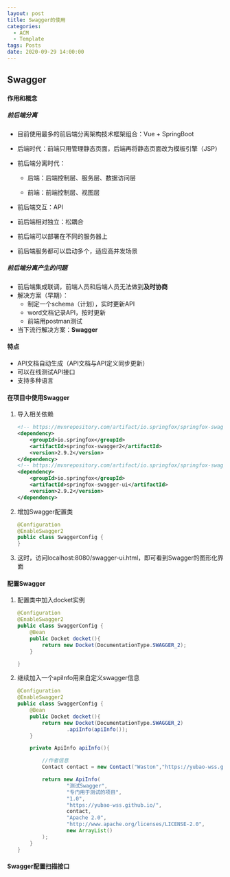 ```yaml
---
layout: post
title: Swagger的使用
categories:
  - ACM
  - Template
tags: Posts
date: 2020-09-29 14:00:00
---
```


## Swagger

#### 作用和概念

##### 前后端分离

- 目前使用最多的前后端分离架构技术框架组合：Vue + SpringBoot

- 后端时代：前端只用管理静态页面，后端再将静态页面改为模板引擎（JSP）

- 前后端分离时代：

  - 后端：后端控制层、服务层、数据访问层

  - 前端：前端控制层、视图层

- 前后端交互：API

- 前后端相对独立：松耦合

- 前后端可以部署在不同的服务器上

- 前后端服务都可以启动多个，适应高并发场景

##### 前后端分离产生的问题

- 前后端集成联调，前端人员和后端人员无法做到**及时协商**
- 解决方案（早期）：
  - 制定一个schema（计划），实时更新API
  - word文档记录API，按时更新
  - 前端用postman测试
- 当下流行解决方案：**Swagger**

#### 特点

- API文档自动生成（API文档与API定义同步更新）
- 可以在线测试API接口
- 支持多种语言

#### 在项目中使用Swagger

1. 导入相关依赖

   ```xml
   <!-- https://mvnrepository.com/artifact/io.springfox/springfox-swagger2 -->
   <dependency>
       <groupId>io.springfox</groupId>
       <artifactId>springfox-swagger2</artifactId>
       <version>2.9.2</version>
   </dependency>
   <!-- https://mvnrepository.com/artifact/io.springfox/springfox-swagger-ui -->
   <dependency>
       <groupId>io.springfox</groupId>
       <artifactId>springfox-swagger-ui</artifactId>
       <version>2.9.2</version>
   </dependency>
   
   ```

   

2. 增加Swagger配置类

   ```java
   @Configuration
   @EnableSwagger2
   public class SwaggerConfig {
   }
   ```

3. 这时，访问localhost:8080/swagger-ui.html，即可看到Swagger的图形化界面

#### 配置Swagger

1. 配置类中加入docket实例

   ```java
   @Configuration
   @EnableSwagger2
   public class SwaggerConfig {
       @Bean
       public Docket docket(){
           return new Docket(DocumentationType.SWAGGER_2);
       }
   
   }
   ```

   

2. 继续加入一个apiInfo用来自定义swagger信息

   ```java
   @Configuration
   @EnableSwagger2
   public class SwaggerConfig {
       @Bean
       public Docket docket(){
           return new Docket(DocumentationType.SWAGGER_2)
                   .apiInfo(apiInfo());
       }
   
       private ApiInfo apiInfo(){
   
           //作者信息
           Contact contact = new Contact("Waston","https://yubao-wss.github.io/","xxx@xx.com");
   
           return new ApiInfo(
                   "测试Swagger",
                   "专门用于测试的项目",
                   "1.0",
                   "https://yubao-wss.github.io/",
                   contact,
                   "Apache 2.0",
                   "http://www.apache.org/licenses/LICENSE-2.0",
                   new ArrayList()
           );
       }
   }
   ```
   

#### Swagger配置扫描接口


